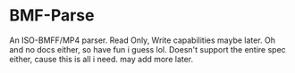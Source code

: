 # BMF-Parse

An ISO-BMFF/MP4 parser. Read Only, Write capabilities maybe later.
Oh and no docs either, so have fun i guess lol.
Doesn't support the entire spec either, cause this is all i need. may add more later.
